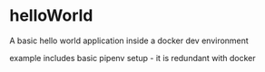 # helloWorld

A basic hello world application inside a docker dev environment

example includes basic pipenv setup - it is redundant with docker